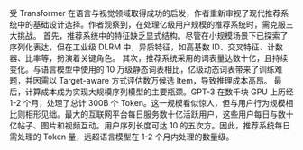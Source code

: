 受 Transformer 在语言与视觉领域取得成功的启发，作者重新审视了现代推荐系统中的基础设计选择。作者观察到，在处理亿级用户规模的推荐系统时，需克服三大挑战。
首先，推荐系统中的特征缺乏显式结构。尽管在小规模场景下已探索了序列化表达，但在工业级 DLRM 中，异质特征，如高基数 ID、交叉特征、计数器、比率等，扮演着关键角色。
其次，推荐系统采用的词表量达数十亿，且持续变化。与语言模型中使用的 10 万级静态词表相比，亿级动态词表带来了训练难题，并因需以 Target-aware 方式评估数万候选 Item，导致推理成本高昂。
最后，计算成本成为实现大规模序列模型的主要瓶颈。GPT-3 在数千块 GPU 上历经 1-2 个月，处理了总计 300B 个 Token。这一规模看似惊人，但与用户行为规模相比则相形见绌。最大的互联网平台每日服务数十亿活跃用户，这些用户每日与数十亿帖子、图片和视频互动。用户序列长度可达 10 的五次方。因此，推荐系统每日需处理的 Token 量，远超语言模型在 1-2 个月内处理的数量级。
